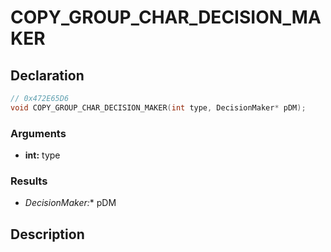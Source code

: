 # COPY_GROUP_CHAR_DECISION_MAKER

## Declaration
```cpp
// 0x472E65D6
void COPY_GROUP_CHAR_DECISION_MAKER(int type, DecisionMaker* pDM);
```

### Arguments
- **int:** type

### Results
- **DecisionMaker*:** pDM

## Description
